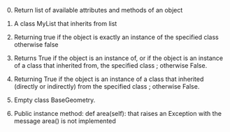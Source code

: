 

 0. Return list of available attributes and methods of an object

 1. A class MyList that inherits from list

 2. Returning true if the object is exactly an instance of the specified class otherwise false

 3. Returns True if the object is an instance of, or if the object is an instance of a class that inherited from, the specified class ; otherwise False.

 4. Returning True if the object is an instance of a class that inherited (directly or indirectly) from the specified class ; otherwise False.

 5. Empty class BaseGeometry.

 6. Public instance method: def area(self): that raises an Exception with the message area() is not implemented